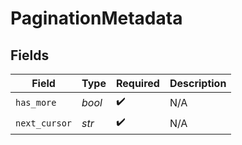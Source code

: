 # PaginationMetadata


## Fields

| Field              | Type               | Required           | Description        |
| ------------------ | ------------------ | ------------------ | ------------------ |
| `has_more`         | *bool*             | :heavy_check_mark: | N/A                |
| `next_cursor`      | *str*              | :heavy_check_mark: | N/A                |
